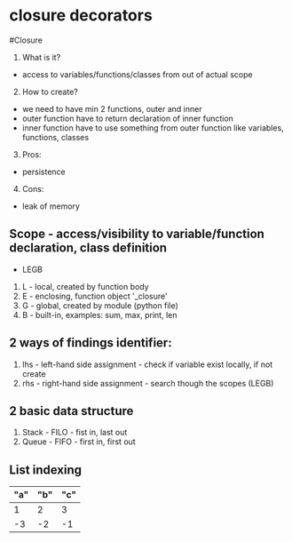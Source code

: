 # closure decorators

#Closure
1. What is it?
- access to variables/functions/classes from out of actual scope

2. How to create?
- we need to have min 2 functions, outer and inner
- outer function have to return declaration of inner function
- inner function have to use something from outer function like variables, functions, classes

3. Pros:
- persistence

4. Cons:
- leak of memory


## Scope - access/visibility to variable/function declaration, class definition
- LEGB

1. L - local, created by function body
2. E - enclosing, function object '_closure'
3. G - global, created by module (python file)
4. B - built-in, examples: sum, max, print, len

## 2 ways of findings identifier:

1. lhs - left-hand side assignment - check if variable exist locally, if not create 
2. rhs - right-hand side assignment - search though the scopes (LEGB)

## 2 basic data structure
1. Stack - FILO - fist in, last out
2. Queue - FIFO - first in, first out

## List indexing

"a" | "b" |"c"
--- | --- | ---
1 | 2 | 3
-3 | -2 | -1

